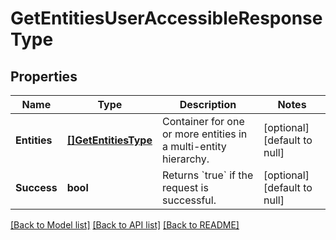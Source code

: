 # GetEntitiesUserAccessibleResponseType

## Properties
Name | Type | Description | Notes
------------ | ------------- | ------------- | -------------
**Entities** | [**[]GetEntitiesType**](GETEntitiesType.md) | Container for one or more entities in a multi-entity hierarchy.  | [optional] [default to null]
**Success** | **bool** | Returns &#x60;true&#x60; if the request is successful.  | [optional] [default to null]

[[Back to Model list]](../README.md#documentation-for-models) [[Back to API list]](../README.md#documentation-for-api-endpoints) [[Back to README]](../README.md)


